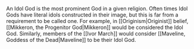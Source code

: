 An Idol God is the most prominent God in a given religion. Often times Idol Gods have literal idols constructed in their image, but this is far from a requirement to be called one. For example, in [[Originism|Originist]] belief, [[Mikkeron, the Progenitor God|Mikkeron]] would be considered the Idol God. Similarly, members of the [[Ivor March]] would consider [[Maveline, Goddess of the Dead|Maveline]] to be their Idol God.